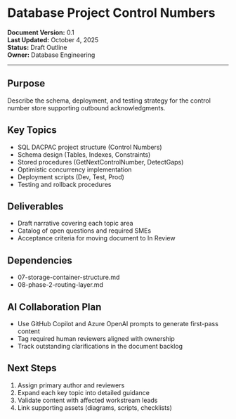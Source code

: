 # Database Project  Control Numbers

**Document Version:** 0.1  
**Last Updated:** October 4, 2025  
**Status:** Draft Outline  
**Owner:** Database Engineering

---

## Purpose

Describe the schema, deployment, and testing strategy for the control number store supporting outbound acknowledgments.

## Key Topics

- SQL DACPAC project structure (Control Numbers)
- Schema design (Tables, Indexes, Constraints)
- Stored procedures (GetNextControlNumber, DetectGaps)
- Optimistic concurrency implementation
- Deployment scripts (Dev, Test, Prod)
- Testing and rollback procedures

## Deliverables

- Draft narrative covering each topic area
- Catalog of open questions and required SMEs
- Acceptance criteria for moving document to In Review

## Dependencies

- 07-storage-container-structure.md
- 08-phase-2-routing-layer.md

## AI Collaboration Plan

- Use GitHub Copilot and Azure OpenAI prompts to generate first-pass content
- Tag required human reviewers aligned with ownership
- Track outstanding clarifications in the document backlog

## Next Steps

1. Assign primary author and reviewers
2. Expand each key topic into detailed guidance
3. Validate content with affected workstream leads
4. Link supporting assets (diagrams, scripts, checklists)
